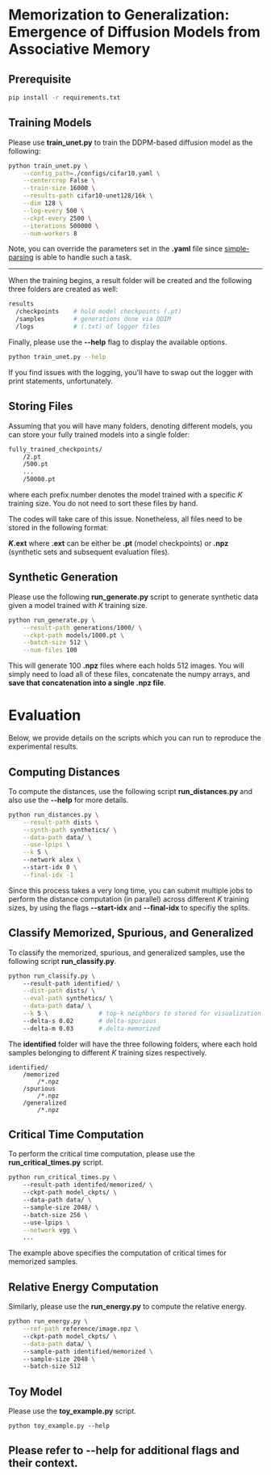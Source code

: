 # Memorization to Generalization: Emergence of Diffusion Models from Associative Memory

## Prerequisite
```bash
pip install -r requirements.txt
```

## Training Models
Please use **train_unet.py** to train the DDPM-based diffusion model as the following:
```bash
python train_unet.py \
    --config_path=./configs/cifar10.yaml \
    --centercrop False \
    --train-size 16000 \
    --results-path cifar10-unet128/16k \
    --dim 128 \
    --log-every 500 \
    --ckpt-every 2500 \
    --iterations 500000 \
    --num-workers 8
```
Note, you can override the parameters set in the **.yaml** file since [simple-parsing](https://github.com/lebrice/SimpleParsing) is able to handle such a task.

---
When the training begins, a result folder will be created and the following three folders are created as well:
```bash
results
  /checkpoints    # hold model checkpoints (.pt)
  /samples        # generations done via DDIM 
  /logs           # (.txt) of logger files
```
Finally, please use the **--help** flag to display the available options. 
```bash
python train_unet.py --help
```
If you find issues with the logging, you'll have to swap out the logger with print statements, unfortunately.

## Storing Files
Assuming that you will have many folders, denoting different models, you can store your fully trained models into a single folder:
```bash
fully_trained_checkpoints/
    /2.pt
    /500.pt 
    ...
    /50000.pt
```
where each prefix number denotes the model trained with a specific $K$ training size. You do not need to sort these files by hand. 

The codes will take care of this issue. Nonetheless, all files need to be stored in the following format: 

**$K$.ext** where **.ext** can be either be **.pt** (model checkpoints) or **.npz** (synthetic sets and subsequent evaluation files). 

## Synthetic Generation
Please use the following **run_generate.py** script to generate synthetic data given a model trained with $K$ training size.
```bash
python run_generate.py \
    --result-path generations/1000/ \
    --ckpt-path models/1000.pt \
    --batch-size 512 \
    --num-files 100
```
This will generate 100 **.npz** files where each holds 512 images. You will simply need to load all of these files, concatenate the numpy arrays, and **save that concatenation into a single .npz file**.

# Evaluation
Below, we provide details on the scripts which you can run to reproduce the experimental results.

## Computing Distances 
To compute the distances, use the following script **run_distances.py** and also use the **--help** for more details.
```bash
python run_distances.py \
    --result-path dists \
    --synth-path synthetics/ \
    --data-path data/ \
    --use-lpips \
    --k 5 \         
    --network alex \ 
    --start-idx 0 \
    --final-idx -1
```
Since this process takes a very long time, you can submit multiple jobs to perform the distance computation (in parallel) across different $K$ training sizes, by using the flags **--start-idx** and **--final-idx** to specifiy the splits. 

## Classify Memorized, Spurious, and Generalized 
To classify the memorized, spurious, and generalized samples, use the following script **run_classify.py**.
```bash
python run_classify.py \ 
    --result-path identified/ \
    --dist-path dists/ \
    --eval-path synthetics/ \
    --data-path data/ \
    --k 5 \              # top-k neighbors to stored for visualization
    --delta-s 0.02       # delta-spurious
    --delta-m 0.03       # delta-memorized
```
The **identified** folder will have the three following folders, where each hold samples belonging to different $K$ training sizes respectively.
```
identified/
    /memorized
        /*.npz
    /spurious
        /*.npz
    /generalized
        /*.npz
```

## Critical Time Computation
To perform the critical time computation, please use the **run_critical_times.py** script.
```bash
python run_critical_times.py \ 
    --result-path identifed/memorized/ \ 
    --ckpt-path model_ckpts/ \ 
    --data-path data/ \ 
    --sample-size 2048/ \ 
    --batch-size 256 \ 
    --use-lpips \
    --network vgg \
    ...
```
The example above specifies the computation of critical times for memorized samples. 
## Relative Energy Computation
Similarly, please use the **run_energy.py** to compute the relative energy. 
```bash 
python run_energy.py \
    --ref-path reference/image.npz \ 
    --ckpt-path model_ckpts/ \
    --data-path data/ \ 
    --sample-path identified/memorized \ 
    --sample-size 2048 \ 
    --batch-size 512 
```
## Toy Model
Please use the **toy_example.py** script.
```
python toy_example.py --help
```
## Please refer to **--help** for additional flags and their context.
